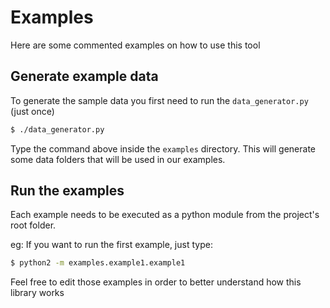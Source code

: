 # Examples

Here are some commented examples on how to use this tool

## Generate example data

To generate the sample data you first need to run the `data_generator.py` (just once)

```sh
$ ./data_generator.py
```

Type the command above inside the `examples` directory. This will generate some data folders that will be used in our examples.

## Run the examples

Each example needs to be executed as a python module from the project's root folder.

eg: If you want to run the first example, just type:

```sh
$ python2 -m examples.example1.example1
```

Feel free to edit those examples in order to better understand how this library works
